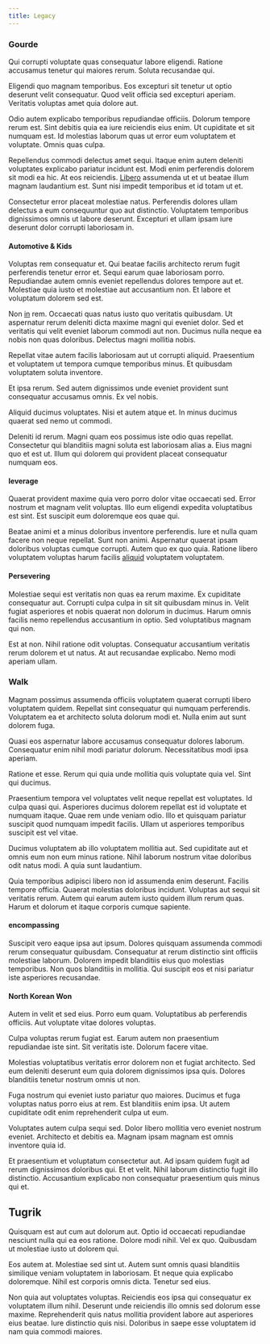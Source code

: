 ```yaml
---
title: Legacy
---
```


### Gourde

Qui corrupti voluptate quas consequatur labore eligendi. Ratione accusamus tenetur qui maiores rerum. Soluta recusandae qui.

Eligendi quo magnam temporibus. Eos excepturi sit tenetur ut optio deserunt velit consequatur. Quod velit officia sed excepturi aperiam. Veritatis voluptas amet quia dolore aut.

Odio autem explicabo temporibus repudiandae officiis. Dolorum tempore rerum est. Sint debitis quia ea iure reiciendis eius enim. Ut cupiditate et sit numquam est. Id molestias laborum quas ut error eum voluptatem et voluptate. Omnis quas culpa.

Repellendus commodi delectus amet sequi. Itaque enim autem deleniti voluptates explicabo pariatur incidunt est. Modi enim perferendis dolorem sit modi ea hic. At eos reiciendis. [Libero](/dolore/odio/neque/repellat/system.md) assumenda ut et ut beatae illum magnam laudantium est. Sunt nisi impedit temporibus et id totam ut et.

Consectetur error placeat molestiae natus. Perferendis dolores ullam delectus a eum consequuntur quo aut distinctio. Voluptatem temporibus dignissimos omnis ut labore deserunt. Excepturi et ullam ipsam iure deserunt dolor corrupti laboriosam in.

#### Automotive & Kids

Voluptas rem consequatur et. Qui beatae facilis architecto rerum fugit perferendis tenetur error et. Sequi earum quae laboriosam porro. Repudiandae autem omnis eveniet repellendus dolores tempore aut et. Molestiae quia iusto et molestiae aut accusantium non. Et labore et voluptatum dolorem sed est.

Non [in](/facere/temporibus/adipisci/molestias/withdrawal.md) rem. Occaecati quas natus iusto quo veritatis quibusdam. Ut aspernatur rerum deleniti dicta maxime magni qui eveniet dolor. Sed et veritatis qui velit eveniet laborum commodi aut non. Ducimus nulla neque ea nobis non quas doloribus. Delectus magni mollitia nobis.

Repellat vitae autem facilis laboriosam aut ut corrupti aliquid. Praesentium et voluptatem ut tempora cumque temporibus minus. Et quibusdam voluptatem soluta inventore.

Et ipsa rerum. Sed autem dignissimos unde eveniet provident sunt consequatur accusamus omnis. Ex vel nobis.

Aliquid ducimus voluptates. Nisi et autem atque et. In minus ducimus quaerat sed nemo ut commodi.

Deleniti id rerum. Magni quam eos possimus iste odio quas repellat. Consectetur qui blanditiis magni soluta est laboriosam alias a. Eius magni quo et est ut. Illum qui dolorem qui provident placeat consequatur numquam eos.

#### leverage

Quaerat provident maxime quia vero porro dolor vitae occaecati sed. Error nostrum et magnam velit voluptas. Illo eum eligendi expedita voluptatibus est sint. Est suscipit eum doloremque eos quae qui.

Beatae animi et a minus doloribus inventore perferendis. Iure et nulla quam facere non neque repellat. Sunt non animi. Aspernatur quaerat ipsam doloribus voluptas cumque corrupti. Autem quo ex quo quia. Ratione libero voluptatem voluptas harum facilis [aliquid](/facere/odit/place_calculate.md) voluptatem voluptatem.

#### Persevering

Molestiae sequi est veritatis non quas ea rerum maxime. Ex cupiditate consequatur aut. Corrupti culpa culpa in sit sit quibusdam minus in. Velit fugiat asperiores et nobis quaerat non dolorum in ducimus. Harum omnis facilis nemo repellendus accusantium in optio. Sed voluptatibus magnam qui non.

Est at non. Nihil ratione odit voluptas. Consequatur accusantium veritatis rerum dolorem et ut natus. At aut recusandae explicabo. Nemo modi aperiam ullam.

### Walk

Magnam possimus assumenda officiis voluptatem quaerat corrupti libero voluptatem quidem. Repellat sint consequatur qui numquam perferendis. Voluptatem ea et architecto soluta dolorum modi et. Nulla enim aut sunt dolorem fuga.

Quasi eos aspernatur labore accusamus consequatur dolores laborum. Consequatur enim nihil modi pariatur dolorum. Necessitatibus modi ipsa aperiam.

Ratione et esse. Rerum qui quia unde mollitia quis voluptate quia vel. Sint qui ducimus.

Praesentium tempora vel voluptates velit neque repellat est voluptates. Id culpa quasi qui. Asperiores ducimus dolorem repellat est id voluptate et numquam itaque. Quae rem unde veniam odio. Illo et quisquam pariatur suscipit quod numquam impedit facilis. Ullam ut asperiores temporibus suscipit est vel vitae.

Ducimus voluptatem ab illo voluptatem mollitia aut. Sed cupiditate aut et omnis eum non eum minus ratione. Nihil laborum nostrum vitae doloribus odit natus modi. A quia sunt laudantium.

Quia temporibus adipisci libero non id assumenda enim deserunt. Facilis tempore officia. Quaerat molestias doloribus incidunt. Voluptas aut sequi sit veritatis rerum. Autem qui earum autem iusto quidem illum rerum quas. Harum et dolorum et itaque corporis cumque sapiente.

#### encompassing

Suscipit vero eaque ipsa aut ipsum. Dolores quisquam assumenda commodi rerum consequatur quibusdam. Consequatur at rerum distinctio sint officiis molestiae laborum. Dolorem impedit blanditiis eius quo molestias temporibus. Non quos blanditiis in mollitia. Qui suscipit eos et nisi pariatur iste asperiores recusandae.

#### North Korean Won

Autem in velit et sed eius. Porro eum quam. Voluptatibus ab perferendis officiis. Aut voluptate vitae dolores voluptas.

Culpa voluptas rerum fugiat est. Earum autem non praesentium repudiandae iste sint. Sit veritatis iste. Dolorum facere vitae.

Molestias voluptatibus veritatis error dolorem non et fugiat architecto. Sed eum deleniti deserunt eum quia dolorem dignissimos ipsa quis. Dolores blanditiis tenetur nostrum omnis ut non.

Fuga nostrum qui eveniet iusto pariatur quo maiores. Ducimus et fuga voluptas natus porro eius at rem. Est blanditiis enim ipsa. Ut autem cupiditate odit enim reprehenderit culpa ut eum.

Voluptates autem culpa sequi sed. Dolor libero mollitia vero eveniet nostrum eveniet. Architecto et debitis ea. Magnam ipsam magnam est omnis inventore quia id.

Et praesentium et voluptatum consectetur aut. Ad ipsam quidem fugit ad rerum dignissimos doloribus qui. Et et velit. Nihil laborum distinctio fugit illo distinctio. Accusantium explicabo non consequatur praesentium quis minus qui et.

## Tugrik

Quisquam est aut cum aut dolorum aut. Optio id occaecati repudiandae nesciunt nulla qui ea eos ratione. Dolore modi nihil. Vel ex quo. Quibusdam ut molestiae iusto ut dolorem qui.

Eos autem at. Molestiae sed sint ut. Autem sunt omnis quasi blanditiis similique veniam voluptatem in laboriosam. Et neque quia explicabo doloremque. Nihil est corporis omnis dicta. Tenetur sed eius.

Non quia aut voluptates voluptas. Reiciendis eos ipsa qui consequatur ex voluptatem illum nihil. Deserunt unde reiciendis illo omnis sed dolorum esse maxime. Reprehenderit quis natus mollitia provident labore aut asperiores eius beatae. Iure distinctio quis nisi. Doloribus in saepe esse voluptatem id nam quia commodi maiores.
